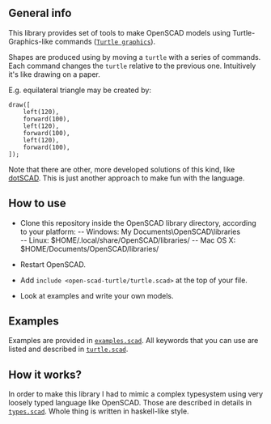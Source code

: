 ## General info
This library provides set of tools to make OpenSCAD models using Turtle-Graphics-like commands ([`Turtle graphics`](https://en.wikipedia.org/wiki/Turtle_graphics)).

Shapes are produced using by moving a `turtle` with a series of commands. Each command changes the `turtle` relative to the previous one. 
Intuitively it's like drawing on a paper.

E.g. equilateral triangle may be created by:
```
draw([
    left(120),
    forward(100),
    left(120),
    forward(100),
    left(120),
    forward(100),
]);
```

Note that there are other, more developed solutions of this kind, like [dotSCAD](https://github.com/JustinSDK/dotSCAD#turtle). This is just another approach to make fun with the language.


## How to use
- Clone this repository inside the OpenSCAD library directory, according to your platform:
    -- Windows: My Documents\OpenSCAD\libraries\
    -- Linux: $HOME/.local/share/OpenSCAD/libraries/
    -- Mac OS X: $HOME/Documents/OpenSCAD/libraries/

- Restart OpenSCAD.

- Add `include <open-scad-turtle/turtle.scad>` at the top of your file.
- Look at examples and write your own models.

## Examples
Examples are provided in [`examples.scad`](https://github.com/AdiNar/open-scad-turtle/blob/main/examples.scad). All keywords that you can use are listed and described in [`turtle.scad`](https://github.com/AdiNar/open-scad-turtle/blob/main/turtle.scad).

## How it works?
In order to make this library I had to mimic a complex typesystem using very loosely typed language like OpenSCAD.
Those are described in details in [`types.scad`](https://github.com/AdiNar/open-scad-turtle/blob/main/types.scad).
Whole thing is written in haskell-like style.

